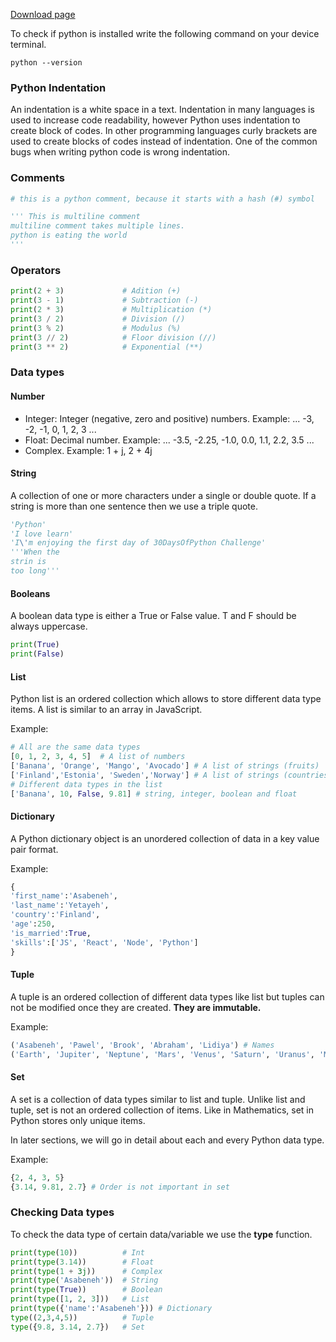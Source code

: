[Download page](https://www.python.org/downloads/)

To check if python is installed write the following command on your device terminal.

```Shell
python --version
```

### Python Indentation

An indentation is a white space in a text. Indentation in many languages is used to increase code readability, however Python uses indentation to create block of codes. In other programming languages curly brackets are used to create blocks of codes instead of indentation. One of the common bugs when writing python code is wrong indentation.

### Comments

``` Python
# this is a python comment, because it starts with a hash (#) symbol
```

``` Python
''' This is multiline comment
multiline comment takes multiple lines.
python is eating the world
'''
```

### Operators

``` Python
print(2 + 3)             # Adition (+)
print(3 - 1)             # Subtraction (-)
print(2 * 3)             # Multiplication (*)
print(3 / 2)             # Division (/)
print(3 % 2)             # Modulus (%)
print(3 // 2)            # Floor division (//)
print(3 ** 2)            # Exponential (**)
```

### Data types

#### Number

-   Integer: Integer (negative, zero and positive) numbers. Example: ... -3, -2, -1, 0, 1, 2, 3 ...
-   Float: Decimal number. Example: ... -3.5, -2.25, -1.0, 0.0, 1.1, 2.2, 3.5 ...
-   Complex. Example: 1 + j, 2 + 4j

#### String

A collection of one or more characters under a single or double quote. If a string is more than one sentence then we use a triple quote.

``` Python
'Python'
'I love learn'
'I\'m enjoying the first day of 30DaysOfPython Challenge'
'''When the
strin is
too long'''
```

#### Booleans

A boolean data type is either a True or False value. T and F should be always uppercase.

``` Python
print(True)
print(False)
```

#### List

Python list is an ordered collection which allows to store different data type items. A list is similar to an array in JavaScript.

Example:

``` Python
# All are the same data types
[0, 1, 2, 3, 4, 5]  # A list of numbers
['Banana', 'Orange', 'Mango', 'Avocado'] # A list of strings (fruits)
['Finland','Estonia', 'Sweden','Norway'] # A list of strings (countries)
# Different data types in the list
['Banana', 10, False, 9.81] # string, integer, boolean and float
```

#### Dictionary

A Python dictionary object is an unordered collection of data in a key value pair format.

Example:

``` Python
{
'first_name':'Asabeneh',
'last_name':'Yetayeh',
'country':'Finland', 
'age':250, 
'is_married':True,
'skills':['JS', 'React', 'Node', 'Python']
}
```

#### Tuple

A tuple is an ordered collection of different data types like list but tuples can not be modified once they are created. **They are immutable.**

Example:

``` Python
('Asabeneh', 'Pawel', 'Brook', 'Abraham', 'Lidiya') # Names
('Earth', 'Jupiter', 'Neptune', 'Mars', 'Venus', 'Saturn', 'Uranus', 'Mercury') # planets
```

#### Set

A set is a collection of data types similar to list and tuple. Unlike list and tuple, set is not an ordered collection of items. Like in Mathematics, set in Python stores only unique items.

In later sections, we will go in detail about each and every Python data type.

Example:

``` Python
{2, 4, 3, 5}
{3.14, 9.81, 2.7} # Order is not important in set
```

### Checking Data types

To check the data type of certain data/variable we use the **type** function.

``` Python
print(type(10))          # Int
print(type(3.14))        # Float
print(type(1 + 3j))      # Complex
print(type('Asabeneh'))  # String
print(type(True))        # Boolean
print(type([1, 2, 3]))   # List
print(type({'name':'Asabeneh'})) # Dictionary
type((2,3,4,5))          # Tuple
type({9.8, 3.14, 2.7})   # Set
```

